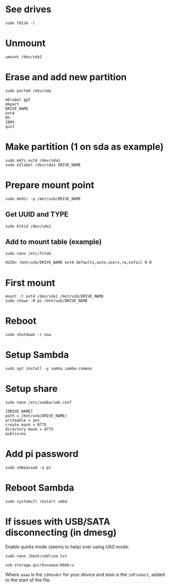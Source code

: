 # See drives
```
sudo fdisk -l
```

# Unmount
```
umount /dev/sda1
```

# Erase and add new partition
```
sudo parted /dev/sda
```
  ```
  mklabel gpt
  mkpart
  DRIVE_NAME
  ext4
  0%
  100%
  quit
  ```

# Make partition (1 on sda as example)
```
sudo mkfs.ext4 /dev/sda1
sudo e2label /dev/sda1 DRIVE_NAME
```

# Prepare mount point
```
sudo mkdir -p /mnt/usb/DRIVE_NAME
```

## Get UUID and TYPE
```
sudo blkid /dev/sda1
```

## Add to mount table (example)
```
sudo nano /etc/fstab
```
  ```
  UUID= /mnt/usb/DRIVE_NAME ext4 defaults,auto,users,rw,nofail 0 0
  ```

# First mount
```
mount -t ext4 /dev/sda1 /mnt/usb/DRIVE_NAME
sudo chown -R pi /mnt/usb/DRIVE_NAME
```

# Reboot
```
sudo shutdown -r now
```

# Setup Sambda
```
sudo apt install -y samba samba-common
```

# Setup share
```
sudo nano /etc/samba/smb.conf
```
  ```
  [DRIVE_NAME]
  path = /mnt/usb/DRIVE_NAME/
  writeable = yes
  create mask = 0775
  directory mask = 0775
  public=no
  ```

# Add pi password
```
sudo smbpasswd -a pi
```

# Reboot Sambda
```
sudo systemctl restart smbd
```

# If issues with USB/SATA disconnecting (in dmesg)

Enable quirks mode (seems to help) over using UAS mode:

```
sudo nano /boot/cmdline.txt
```
  ```
  usb-storage.quirks=aaaa:bbbb:u
  ```

Where `aaaa` is the `idVendor` for your device and `bbbb` is the `idProduct`,
added to the start of the file.
